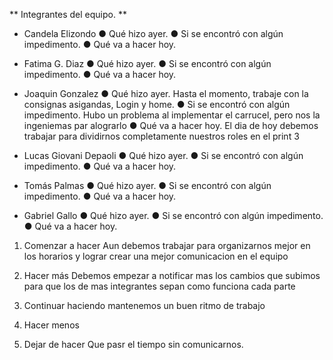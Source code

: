   ** Integrantes del equipo. **
 * Candela Elizondo
● Qué hizo ayer.
● Si se encontró con algún impedimento.
● Qué va a hacer hoy.



 * Fatima G. Diaz
● Qué hizo ayer.
● Si se encontró con algún impedimento.
● Qué va a hacer hoy.



 * Joaquin Gonzalez
● Qué hizo ayer.
     Hasta el momento, trabaje con la consignas asigandas, Login y home.
● Si se encontró con algún impedimento.
     Hubo un problema al implementar el carrucel, pero nos la ingeniemas par alograrlo 
● Qué va a hacer hoy.
     El dia de hoy debemos trabajar para dividirnos completamente nuestros roles en el print 3



 * Lucas Giovani Depaoli
● Qué hizo ayer.
● Si se encontró con algún impedimento.
● Qué va a hacer hoy.



 * Tomás Palmas
● Qué hizo ayer.
● Si se encontró con algún impedimento.
● Qué va a hacer hoy.



 * Gabriel Gallo
● Qué hizo ayer.
● Si se encontró con algún impedimento.
● Qué va a hacer hoy.




1. Comenzar a hacer
    Aun debemos trabajar para organizarnos mejor en los horarios y lograr crear una mejor comunicacion en el equipo
2. Hacer más
    Debemos empezar a notificar mas los cambios que subimos para que los de mas integrantes sepan como funciona cada parte
3. Continuar haciendo
    mantenemos un buen ritmo de trabajo 
4. Hacer menos
    
5. Dejar de hacer
    Que pasr el tiempo sin comunicarnos.
